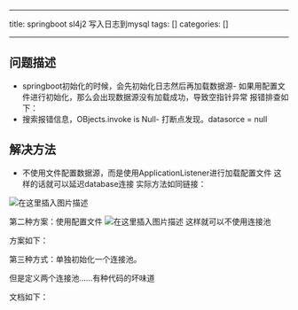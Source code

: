 
--- 
title:  springboot sl4j2 写入日志到mysql 
tags: []
categories: [] 

---
## 问题描述
- springboot初始化的时候，会先初始化日志然后再加载数据源- 如果用配置文件进行初始化，那么会出现数据源没有加载成功，导致空指针异常
报错排查如下：
- 搜索报错信息，OBjects.invoke is Null- 打断点发现。datasorce = null
## 解决方法
- 不使用文件配置数据源，而是使用ApplicationListener进行加载配置文件 这样的话就可以延迟database连接
实际方法如同链接： 

<img src="https://img-blog.csdnimg.cn/b0b74f016afb4f5c97d9fb77f9557b05.png" alt="在这里插入图片描述">

第二种方案：使用配置文件 <img src="https://img-blog.csdnimg.cn/877c86035346469a94630ae24a313ec0.png" alt="在这里插入图片描述"> 这样就可以不使用连接池

方案如下： 

第三种方式：单独初始化一个连接池。

但是定义两个连接池……有种代码的坏味道

文档如下： 
